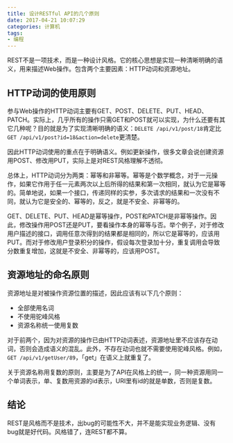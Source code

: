 ```yaml
---
title: 设计RESTful API的几个原则
date: 2017-04-21 10:07:29
categories: 计算机
tags:
- 编程
---
```


REST不是一项技术，而是一种设计风格。它的核心思想是实现一种清晰明确的语义，用来描述Web操作。包含两个主要因素：HTTP动词和资源地址。

## HTTP动词的使用原则

参与Web操作的HTTP动词主要有GET、POST、DELETE、PUT、HEAD、PATCH。实际上，几乎所有的操作只需GET和POST就可以实现，为什么还要有其它几种呢？目的就是为了实现清晰明确的语义：`DELETE /api/v1/post/18`肯定比`GET /api/v1/post?id=18&action=delete`更清楚。

因此HTTP动词使用的重点在于明确语义。例如更新操作，很多文章会说创建资源用POST、修改用PUT，实际上是对REST风格理解不透彻。

总体上，HTTP动词分为两类：幂等和非幂等。幂等是个数学概念，对于一元操作，如果它作用于任一元素两次以上后所得的结果和第一次相同，就认为它是幂等的。简单地说，如果一个接口，传递同样的实参，多次请求的结果和一次没有不同，就认为它是安全的、幂等的，反之，就是不安全、非幂等的。

GET、DELETE、PUT、HEAD是幂等操作，POST和PATCH是非幂等操作。因此，修改操作用POST还是PUT，要看操作本身的幂等与否。举个例子，对于修改用户描述的接口，调用任意次得到的结果都是相同的，所以它是幂等的，应该用PUT。而对于修改用户登录积分的操作，假设每次登录加十分，重复调用会导致分数重复增加，这就是不安全、非幂等的，应该用POST。

## 资源地址的命名原则

资源地址是对被操作资源位置的描述，因此应该有以下几个原则：

* 全部使用名词
* 不使用驼峰风格
* 资源名称统一使用复数

对于前两个，因为对资源的操作已由HTTP动词表述，资源地址里不应该存在动词，否则会造成语义的混乱。此外，不存在动词也就不需要使用驼峰风格。例如，`GET /api/v1/getUser/89`，「get」在语义上就重复了。

关于资源名称用复数的原则，主要是为了API在风格上的统一，同一种资源用同一个单词表示，单、复数用资源的id表示，URI里有id的就是单数，否则是复数。

## 结论

REST是风格而不是技术，出bug的可能性不大，并不是能实现业务逻辑、没有bug就是好代码。风格错了，连REST都不算。

